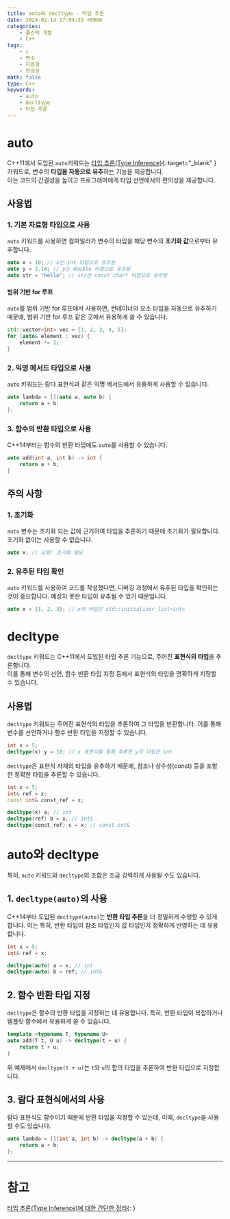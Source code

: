 ```yaml
---
title: auto와 decltype - 타입 추론
date: 2024-02-14 17:04:33 +0900
categories:
    - 풀스택 개발
    - C++
tags:
    - c
    - 변수
    - 자료형
    - 편의성
math: false
type: C++
keywords:
    - auto
    - decltype
    - 타입 추론
---
```


# auto

C++11에서 도입된 `auto`키워드는 [타입 추론(Type Inference)](/posts/%ED%83%80%EC%9E%85-%EC%B6%94%EB%A1%A0(type-inference)%EC%97%90-%EB%8C%80%ED%95%9C-%EA%B0%84%EB%8B%A8%ED%95%9C-%EC%A0%95%EB%A6%AC/){: target="_blank" } 키워드로, <span class="font_highlight">변수의 **타입을 자동으로 유추**하는 기능</span>을 제공합니다.
<br>
이는 코드의 간결성을 높이고 프로그래머에게 타입 선언에서의 편의성을 제공합니다.

## 사용법

### 1. 기본 자료형 타입으로 사용

`auto` 키워드를 사용하면 컴파일러가 변수의 타입을 해당 변수의 **초기화 값**으로부터 유추합니다.

```cpp
auto x = 10; // x는 int 타입으로 유추됨
auto y = 3.14; // y는 double 타입으로 유추됨
auto str = "hello"; // str은 const char* 타입으로 유추됨
```

#### 범위 기반 for 루프

`auto`를 범위 기반 for 루프에서 사용하면, 컨테이너의 요소 타입을 자동으로 유추하기 때문에, 범위 기반 for 루프 같은 곳에서 유용하게 쓸 수 있습니다.

```cpp
std::vector<int> vec = {1, 2, 3, 4, 5};
for (auto& element : vec) {
    element *= 2;
}
```

### 2. 익명 메서드 타입으로 사용

`auto` 키워드는 람다 표현식과 같은 익명 메서드에서 유용하게 사용할 수 있습니다.

```cpp
auto lambda = [](auto a, auto b) {
    return a + b;
};
```

### 3. 함수의 반환 타입으로 사용

C++14부터는 함수의 반환 타입에도 `auto`를 사용할 수 있습니다.

```cpp
auto add(int a, int b) -> int {
    return a + b;
}
```

## 주의 사항

### 1. 초기화

`auto` 변수는 초기화 되는 값에 근거하여 타입을 추론하기 때문에 초기화가 필요합니다. 초기화 없이는 사용할 수 없습니다.

```cpp
auto x; // 오류: 초기화 필요
```

### 2. 유추된 타입 확인

`auto` 키워드를 사용하여 코드를 작성했다면, 디버깅 과정에서 유추된 타입을 확인하는 것이 중요합니다. 예상치 못한 타입이 유추될 수 있기 때문입니다.

```cpp
auto x = {1, 2, 3}; // x의 타입은 std::initializer_list<int>
```

# decltype

`decltype` 키워드는 C++11에서 도입된 타입 추론 기능으로, <span class="font_highlight">주어진 **표현식의 타입**을 추론</span>합니다.
<br>
이를 통해 변수의 선언, 함수 반환 타입 지정 등에서 표현식의 타입을 명확하게 지정할 수 있습니다.

## 사용법

`decltype` 키워드는 주어진 표현식의 타입을 추론하여 그 타입을 반환합니다. 이를 통해 변수를 선언하거나 함수 반환 타입을 지정할 수 있습니다.

```cpp
int x = 5;
decltype(x) y = 10; // x 표현식을 통해 추론한 y의 타입은 int
```

`decltype`은 표현식 자체의 타입을 유추하기 때문에, 참조나 상수성(const) 등을 포함한 정확한 타입을 추론할 수 있습니다.

```cpp
int x = 5;
int& ref = x;
const int& const_ref = x;

decltype(x) a; // int
decltype(ref) b = x; // int&
decltype(const_ref) c = x; // const int&
```

# auto와 decltype

특히, `auto` 키워드와 `decltype`의 조합은 조금 강력하게 사용될 수도 있습니다.

## 1. `decltype(auto)`의 사용

C++14부터 도입된 `decltype(auto)`는 **반환 타입 추론**을 더 정밀하게 수행할 수 있게 합니다. 이는 특히, 반환 타입이 참조 타입인지 값 타입인지 정확하게 반영하는 데 유용합니다.

```cpp
int x = 5;
int& ref = x;

decltype(auto) a = x; // int
decltype(auto) b = ref; // int&
```

## 2. 함수 반환 타입 지정

`decltype`은 함수의 반환 타입을 지정하는 데 유용합니다. 특히, 반환 타입이 복잡하거나 템플릿 함수에서 유용하게 쓸 수 있습니다.

```cpp
template <typename T, typename U>
auto add(T t, U u) -> decltype(t + u) {
    return t + u;
}
```

위 예제에서 `decltype(t + u)`는 `t`와 `u`의 합의 타입을 추론하여 반환 타입으로 지정합니다.

## 3. 람다 표현식에서의 사용

람다 표현식도 함수이기 때문에 반환 타입을 지정할 수 있는데, 이때, `decltype`을 사용 할 수도 있습니다.

```cpp
auto lambda = [](int a, int b) -> decltype(a + b) {
    return a + b;
};
```

---

# 참고

[타입 추론(Type Inference)에 대한 간단한 정리](/posts/%ED%83%80%EC%9E%85-%EC%B6%94%EB%A1%A0(type-inference)%EC%97%90-%EB%8C%80%ED%95%9C-%EA%B0%84%EB%8B%A8%ED%95%9C-%EC%A0%95%EB%A6%AC/){: }